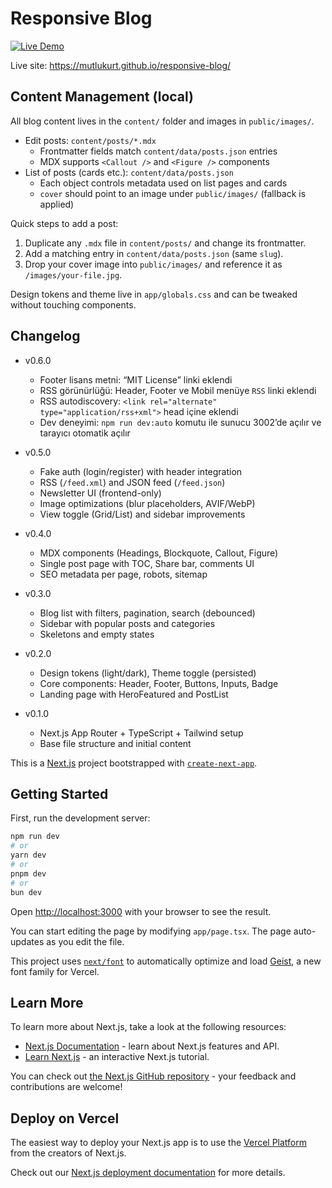 # Responsive Blog

[![Live Demo](https://img.shields.io/badge/Live%20Demo-Open%20Site-3B82F6?logo=githubpages)](https://mutlukurt.github.io/responsive-blog/)

Live site: https://mutlukurt.github.io/responsive-blog/

## Content Management (local)

All blog content lives in the `content/` folder and images in `public/images/`.

- Edit posts: `content/posts/*.mdx`
  - Frontmatter fields match `content/data/posts.json` entries
  - MDX supports `<Callout />` and `<Figure />` components
- List of posts (cards etc.): `content/data/posts.json`
  - Each object controls metadata used on list pages and cards
  - `cover` should point to an image under `public/images/` (fallback is applied)

Quick steps to add a post:
1. Duplicate any `.mdx` file in `content/posts/` and change its frontmatter.
2. Add a matching entry in `content/data/posts.json` (same `slug`).
3. Drop your cover image into `public/images/` and reference it as `/images/your-file.jpg`.

Design tokens and theme live in `app/globals.css` and can be tweaked without touching components.

## Changelog

- v0.6.0
  - Footer lisans metni: “MIT License” linki eklendi
  - RSS görünürlüğü: Header, Footer ve Mobil menüye `RSS` linki eklendi
  - RSS autodiscovery: `<link rel="alternate" type="application/rss+xml">` head içine eklendi
  - Dev deneyimi: `npm run dev:auto` komutu ile sunucu 3002’de açılır ve tarayıcı otomatik açılır

- v0.5.0
  - Fake auth (login/register) with header integration
  - RSS (`/feed.xml`) and JSON feed (`/feed.json`)
  - Newsletter UI (frontend-only)
  - Image optimizations (blur placeholders, AVIF/WebP)
  - View toggle (Grid/List) and sidebar improvements

- v0.4.0
  - MDX components (Headings, Blockquote, Callout, Figure)
  - Single post page with TOC, Share bar, comments UI
  - SEO metadata per page, robots, sitemap

- v0.3.0
  - Blog list with filters, pagination, search (debounced)
  - Sidebar with popular posts and categories
  - Skeletons and empty states

- v0.2.0
  - Design tokens (light/dark), Theme toggle (persisted)
  - Core components: Header, Footer, Buttons, Inputs, Badge
  - Landing page with HeroFeatured and PostList

- v0.1.0
  - Next.js App Router + TypeScript + Tailwind setup
  - Base file structure and initial content


This is a [Next.js](https://nextjs.org) project bootstrapped with [`create-next-app`](https://nextjs.org/docs/app/api-reference/cli/create-next-app).

## Getting Started

First, run the development server:

```bash
npm run dev
# or
yarn dev
# or
pnpm dev
# or
bun dev
```

Open [http://localhost:3000](http://localhost:3000) with your browser to see the result.

You can start editing the page by modifying `app/page.tsx`. The page auto-updates as you edit the file.

This project uses [`next/font`](https://nextjs.org/docs/app/building-your-application/optimizing/fonts) to automatically optimize and load [Geist](https://vercel.com/font), a new font family for Vercel.

## Learn More

To learn more about Next.js, take a look at the following resources:

- [Next.js Documentation](https://nextjs.org/docs) - learn about Next.js features and API.
- [Learn Next.js](https://nextjs.org/learn) - an interactive Next.js tutorial.

You can check out [the Next.js GitHub repository](https://github.com/vercel/next.js) - your feedback and contributions are welcome!

## Deploy on Vercel

The easiest way to deploy your Next.js app is to use the [Vercel Platform](https://vercel.com/new?utm_medium=default-template&filter=next.js&utm_source=create-next-app&utm_campaign=create-next-app-readme) from the creators of Next.js.

Check out our [Next.js deployment documentation](https://nextjs.org/docs/app/building-your-application/deploying) for more details.
